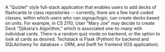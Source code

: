 A "Quizlet" style full-stack application that enables users to add decks of flashcards to class repositories -- currently, there are a few hard-coded classes, within which users 
who can signup/login, can create decks based on units. For example, in CS 2110, User "Mary Joe" may decide to create Deck "Djikstra's Algorithm," which is associated
one-to-many with individual cards. There is a random quiz mode on backend, or the option to look at cards as desired. Techstack is Flask (Python) for backend and 
SQLAlchemy for database + ORM, and Swift for frontend (IOS application).
